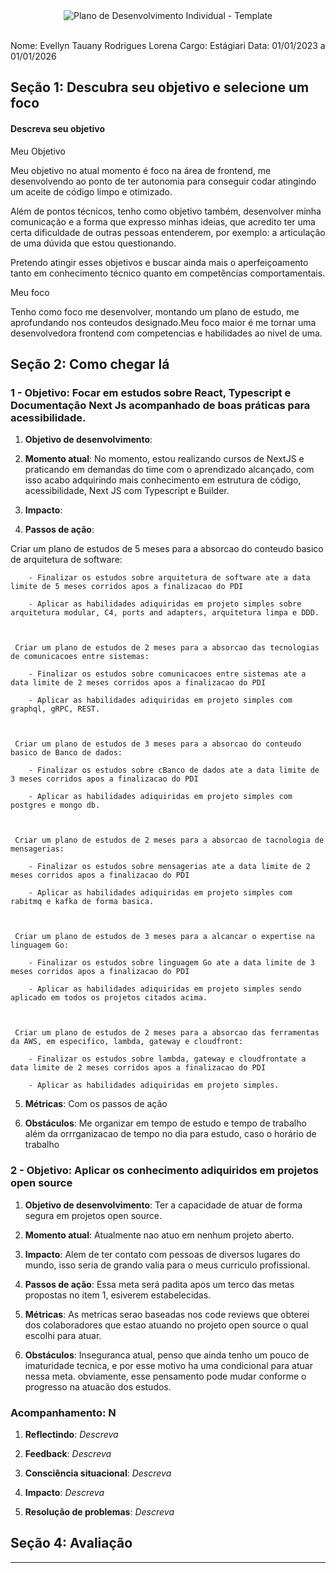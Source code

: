 <div style="text-align: center;"><img src="../Assets/PDI Logo.png" alt="Plano de Desenvolvimento Individual - Template" /></div><br/>


Nome: Evellyn Tauany Rodrigues Lorena
Cargo: Estágiari
Data: 01/01/2023 a 01/01/2026 

## Seção 1: Descubra seu objetivo e selecione um foco

#### Descreva seu objetivo

Meu Objetivo

Meu objetivo no atual momento é foco na área de frontend, me desenvolvendo ao ponto de ter autonomia para conseguir codar atingindo um aceite de código limpo e otimizado.

Além de pontos técnicos, tenho como objetivo também, desenvolver minha comunicação e a forma que expresso minhas ideias, que acredito ter uma certa dificuldade de outras pessoas entenderem, por exemplo: a articulação de uma dúvida que estou questionando.

Pretendo atingir esses objetivos e buscar ainda mais o aperfeiçoamento tanto em conhecimento técnico quanto em competências comportamentais.


Meu foco

Tenho como foco me desenvolver, montando um plano de estudo, me aprofundando nos conteudos designado.Meu foco maior é me tornar uma desenvolvedora frontend com competencias e habilidades ao nivel de uma.
 
## Seção 2: Como chegar lá

### 1 - Objetivo: Focar em estudos sobre React, Typescript e Documentação Next Js acompanhado de boas práticas para acessibilidade.

 

1. **Objetivo de desenvolvimento**:


2. **Momento atual**: No momento, estou realizando cursos de NextJS e praticando em demandas do time com o aprendizado alcançado, com isso acabo adquirindo mais conhecimento em estrutura de código, acessibilidade, Next JS com Typescript e Builder.

 

3. **Impacto**:

 


4. **Passos de ação**:

Criar um plano de estudos de 5 meses para a absorcao do conteudo basico de arquitetura de software:

        - Finalizar os estudos sobre arquitetura de software ate a data limite de 5 meses corridos apos a finalizacao do PDI

        - Aplicar as habilidades adiquiridas em projeto simples sobre arquitetura modular, C4, ports and adapters, arquitetura limpa e DDD.

    

     Criar um plano de estudos de 2 meses para a absorcao das tecnologias de comunicacoes entre sistemas:

        - Finalizar os estudos sobre comunicacoes entre sistemas ate a data limite de 2 meses corridos apos a finalizacao do PDI

        - Aplicar as habilidades adiquiridas em projeto simples com graphql, gRPC, REST.

    

     Criar um plano de estudos de 3 meses para a absorcao do conteudo basico de Banco de dados:

        - Finalizar os estudos sobre cBanco de dados ate a data limite de 3 meses corridos apos a finalizacao do PDI

        - Aplicar as habilidades adiquiridas em projeto simples com postgres e mongo db.

 

     Criar um plano de estudos de 2 meses para a absorcao de tacnologia de mensagerias:

        - Finalizar os estudos sobre mensagerias ate a data limite de 2 meses corridos apos a finalizacao do PDI

        - Aplicar as habilidades adiquiridas em projeto simples com rabitmq e kafka de forma basica.

 

     Criar um plano de estudos de 3 meses para a alcancar o expertise na linguagem Go:

        - Finalizar os estudos sobre linguagem Go ate a data limite de 3 meses corridos apos a finalizacao do PDI

        - Aplicar as habilidades adiquiridas em projeto simples sendo aplicado em todos os projetos citados acima.

 

     Criar um plano de estudos de 2 meses para a absorcao das ferramentas da AWS, em especifico, lambda, gateway e cloudfront:

        - Finalizar os estudos sobre lambda, gateway e cloudfrontate a data limite de 2 meses corridos apos a finalizacao do PDI

        - Aplicar as habilidades adiquiridas em projeto simples.

 

 

5. **Métricas**: Com os passos de ação

 
6. **Obstáculos**: Me organizar em tempo de estudo e tempo de trabalho além da orrrganizacao de tempo no dia para estudo, caso o horário de trabalho

 

### 2 - Objetivo:  Aplicar os conhecimento adiquiridos em projetos open source

 

1. **Objetivo de desenvolvimento**: Ter a capacidade de atuar de forma segura em projetos open source.

2. **Momento atual**: Atualmente nao atuo em nenhum projeto aberto.

3. **Impacto**: Alem de ter contato com pessoas de diversos lugares do mundo, isso seria de grando valia para o meus curriculo profissional.

4. **Passos de ação**: Essa meta será padita apos um terco das metas propostas no item 1, esiverem estabelecidas.

5. **Métricas**: As metricas serao baseadas nos code reviews que obterei dos colaboradores que estao atuando no projeto open source o qual escolhi para atuar.

6. **Obstáculos**: Inseguranca atual, penso que ainda tenho um pouco de imaturidade tecnica, e por esse motivo ha uma condicional para atuar nessa meta. obviamente, esse pensamento pode mudar conforme o progresso na atuacão dos estudos.

 

### Acompanhamento: N

 

1. **Reflectindo**: *Descreva*

2. **Feedback**: *Descreva*

3. **Consciência situacional**: *Descreva*

4. **Impacto**: *Descreva*

5. **Resolução de problemas**: *Descreva*

 

## Seção 4: Avaliação

 

---

 

<br />

 

<div align="right">

 

</div>